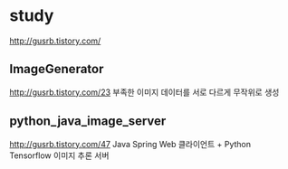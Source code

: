 study
=====
http://gusrb.tistory.com/

ImageGenerator
---------------
http://gusrb.tistory.com/23
부족한 이미지 데이터를 서로 다르게 무작위로 생성

python_java_image_server
---------------
http://gusrb.tistory.com/47
Java Spring Web 클라이언트 + Python Tensorflow 이미지 추론 서버
